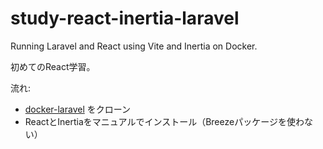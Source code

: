 # study-react-inertia-laravel

Running Laravel and React using Vite and Inertia on Docker.

初めてのReact学習。

流れ:

- [docker-laravel](https://github.com/rk-techs/docker-laravel) をクローン
- ReactとInertiaをマニュアルでインストール（Breezeパッケージを使わない）